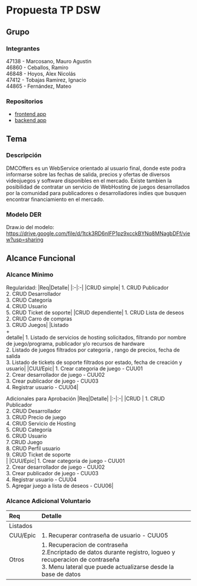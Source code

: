 # Propuesta TP DSW

## Grupo

### Integrantes

47138 - Marcosano, Mauro Agustin<br>
46860 - Ceballos, Ramiro<br>
46848 - Hoyos, Alex Nicolás<br>
47412 - Tobajas Ramirez, Ignacio<br>
44865 - Fernández, Mateo<br>

### Repositorios

- [frontend app](https://github.com/AlexNHoyos/dmcoffers-client)
- [backend app](https://github.com/AlexNHoyos/dmcoffers-server-main)

## Tema

### Descripción

DMCOffers es un WebService orientado al usuario final, donde este podra informarse sobre las fechas de salida, precios y ofertas de diversos videojuegos y software disponibles en el mercado. Existe tambien la posibilidad de contratar un servicio de WebHosting de juegos desarrollados por la comunidad para publicadores o desarrolladores indies que busquen encontrar financiamiento en el mercado. 

### Modelo DER

Draw.io del modelo:
https://drive.google.com/file/d/1tck3RD6nlFP1pz9xcckBYNq8MNagbDFf/view?usp=sharing

## Alcance Funcional

### Alcance Mínimo

Regularidad:
|Req|Detalle|
|:-|:-|
|CRUD simple| 1. CRUD Publicador <br>2. CRUD Desarrollador <br>3. CRUD Categoría <br>4. CRUD Usuario <br>5. CRUD Ticket de soporte|
|CRUD dependiente| 1. CRUD Lista de deseos <br>2. CRUD Carro de compras <br>3. CRUD Juegos|
|Listado<br>+<br>detalle| 1. Listado de servicios de hosting solicitados, filtrando por nombre de juego/programa, publicador y/o recursos de hardware <br> 2. Listado de juegos filtrados por categoría , rango de precios, fecha de salida <br> 3. Listado de tickets de soporte filtrados por estado, fecha de creación y usuario|
|CUU/Epic| 1. Crear categoria de juego - CUU01<br> 2. Crear desarrollador de juego - CUU02<br> 3. Crear publicador de juego - CUU03 <br> 4. Registrar usuario - CUU04|

Adicionales para Aprobación
|Req|Detalle|
|:-|:-|
|CRUD | 1. CRUD Publicador<br> 2. CRUD Desarrollador<br> 3. CRUD Precio de juego<br> 4. CRUD Servicio de Hosting<br> 5. CRUD Categoría<br> 6. CRUD Usuario<br> 7. CRUD Juego<br> 8. CRUD Perfil usuario<br> 9. CRUD Ticket de soporte<br>|
|CUU/Epic| 1. Crear categoria de juego - CUU01<br> 2. Crear desarrollador de juego - CUU02<br> 3. Crear publicador de juego - CUU03 <br> 4. Registrar usuario - CUU04 <br> 5. Agregar juego a lista de deseos - CUU06|

### Alcance Adicional Voluntario

| Req      | Detalle                                                                                                                                                                                                                                       |
| :------- | :-------------------------------------------------------------------------------------------------------------------------------------------------------------------------------------------------------------------------------------------- |
| Listados | |
| CUU/Epic | 1. Recuperar contraseña de usuario - CUU05|
| Otros    | 1. Recuperacion de contraseña <br> 2.Encriptado de datos durante registro, logueo y recuperacion de contraseña <br> 3. Menu lateral que puede actualizarse desde la base de datos|
